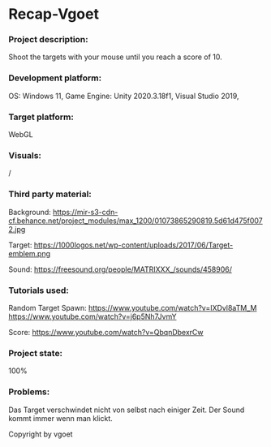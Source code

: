 # Recap-Vgoet

### Project description: 
Shoot the targets with your mouse until you reach a score of 10.

### Development platform: 
OS: Windows 11, Game Engine: Unity 2020.3.18f1, Visual Studio 2019,   

### Target platform: 
WebGL

### Visuals: 
/

### Third party material: 
Background: https://mir-s3-cdn-cf.behance.net/project_modules/max_1200/01073865290819.5d61d475f0072.jpg

Target: https://1000logos.net/wp-content/uploads/2017/06/Target-emblem.png

Sound: https://freesound.org/people/MATRIXXX_/sounds/458906/

### Tutorials used: 
Random Target Spawn: 
https://www.youtube.com/watch?v=IXDvl8aTM_M 
https://www.youtube.com/watch?v=j6p5Nh7JvmY

Score: https://www.youtube.com/watch?v=QbqnDbexrCw

### Project state: 
100%

### Problems: 
Das Target verschwindet nicht von selbst nach einiger Zeit. 
Der Sound kommt immer wenn man klickt.


Copyright by vgoet